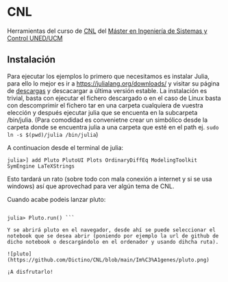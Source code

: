 # CNL
Herramientas del curso de [CNL](http://portal.uned.es/portal/page?_pageid=93,70656202&_dad=portal&_schema=PORTAL&idAsignatura=31104178&idTitulacion=310401) del [Máster en Ingeniería de Sistemas y Control UNED/UCM](https://cv4.ucm.es/moodle/course/view.php?id=4056)

## Instalación
Para ejecutar los ejemplos lo primero que necesitamos es instalar Julia, para ello lo mejor es ir a https://julialang.org/downloads/ y visitar su página de [descargas](https://julialang.org/downloads/) y descacargar a última versión estable. La instalación es trivial, basta con ejecutar el fichero descargado o en el caso de Linux basta con descomprimir el fichero tar en una carpeta cualquiera de vuestra elección y después ejecutar julia que se encuenta en la subcarpeta /bin/julia. (Para comodidad es convenietne crear un simbólico desde la carpeta donde se encuentra julia a una carpeta que esté en el path ej. ```sudo ln -s $(pwd)/julia /bin/julia```)

A continuacion desde el terminal de julia:

``` julia>] add Pluto PlutoUI Plots OrdinaryDiffEq ModelingToolkit SymEngine LaTeXStrings ```

Esto tardará un rato (sobre todo con mala conexión a internet y si se usa windows) así que aprovechad para ver algún tema de CNL.

Cuando acabe podeis lanzar pluto:

``` julia> using Pluto

julia> Pluto.run() ```

Y se abrirá pluto en el navegador, desde ahí se puede seleccionar el notebook que se desea abrir (poniendo por ejemplo la url de github de dicho notebook o descargándolo en el ordenador y usando dihcha ruta).

![pluto](https://github.com/Dictino/CNL/blob/main/Im%C3%A1genes/pluto.png)

¡A disfrutarlo!
